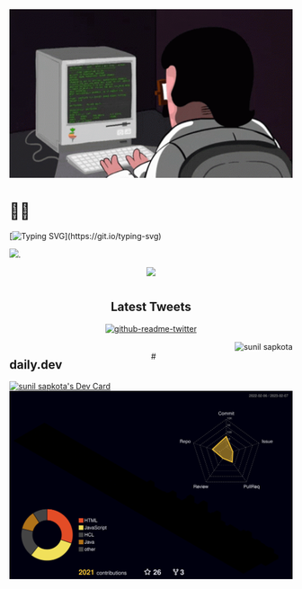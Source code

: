 <div align="center">
        <img src="./assets/gif/coding.gif" height="300" />
</div>
<div width="720">

# 🙋‍♂️

[![Typing SVG](https://readme-typing-svg.herokuapp.com?size=32&duration=5000&color=00FF00&lines=Sunil-9:+hey+%F0%9F%91%8B;Welcome+to+my+Github;)](https://git.io/typing-svg)

<img src="https://emojipedia-us.s3.dualstack.us-west-1.amazonaws.com/thumbs/120/google/313/flag-nepal_1f1f3-1f1f5.png" height="40px"/>.

<div align="center">
        <img src="https://github-readme-streak-stats.herokuapp.com/?user=sunil-9&theme=black-ice&hide_border=true&stroke=0000&background=060A0CD0"/>
</div>

<!-- # 🧑‍💻 -->

<!-- <div align="center">

![HTML5](https://img.shields.io/badge/html5-%23E34F26.svg?style=for-the-badge&logo=html5&logoColor=white) ![CSS3](https://img.shields.io/badge/css3-%231572B6.svg?style=for-the-badge&logo=css3&logoColor=white) ![JavaScript](https://img.shields.io/badge/javascript-%23323330.svg?style=for-the-badge&logo=javascript&logoColor=%23F7DF1E) ![TypeScript](https://img.shields.io/badge/typescript-%23007ACC.svg?style=for-the-badge&logo=typescript&logoColor=white) ![NodeJS](https://img.shields.io/badge/node.js-6DA55F?style=for-the-badge&logo=node.js&logoColor=white) ![Java](https://img.shields.io/badge/java-%23ED8B00.svg?style=for-the-badge&logo=java&logoColor=white) ![PHP](https://img.shields.io/badge/php-%23777BB4.svg?style=for-the-badge&logo=php&logoColor=white) ![React](https://img.shields.io/badge/react-%2320232a.svg?style=for-the-badge&logo=react&logoColor=%2361DAFB) ![Next JS](https://img.shields.io/badge/Next-black?style=for-the-badge&logo=next.js&logoColor=white) ![Express.js](https://img.shields.io/badge/express.js-%23404d59.svg?style=for-the-badge&logo=express&logoColor=%2361DAFB) ![TailwindCSS](https://img.shields.io/badge/tailwindcss-%2338B2AC.svg?style=for-the-badge&logo=tailwind-css&logoColor=white) ![MUI](https://img.shields.io/badge/MUI-%230081CB.svg?style=for-the-badge&logo=mui&logoColor=white) ![MongoDB](https://img.shields.io/badge/MongoDB-%234ea94b.svg?style=for-the-badge&logo=mongodb&logoColor=white) ![MySQL](https://img.shields.io/badge/mysql-%2300f.svg?style=for-the-badge&logo=mysql&logoColor=white) ![Git](https://img.shields.io/badge/git-%23F05033.svg?style=for-the-badge&logo=git&logoColor=white)

</div> -->

# 

<div align="center">
<h2> Latest Tweets</h2>

[![github-readme-twitter](https://github-readme-twitter.gazf.vercel.app/api?id=sunilsapkota09&layout=wide&show_reply=off&show_retweet=off)](https://github.com/gazf/github-readme-twitter)

</div>
<div>
  <div align="left " style="float: left; width: 50%;">
   <h2> daily.dev</h2>
   <a href="https://app.daily.dev/sunil-9"><img src="https://api.daily.dev/devcards/426421ecec8c4819927d5698b72edced.png?r=5tr" width="400" alt="sunil sapkota's Dev Card"/></a>
 </div>
 <div align="right" style="float: right; width: 50%;">
   <img align="center" src="https://github-profile-trophy.vercel.app/?username=sunil-9&theme=tokyonight" alt="sunil sapkota" />
 </div>
</div>      
#
        
![](/profile-3d-contrib/profile-night-rainbow.svg)

</div>
